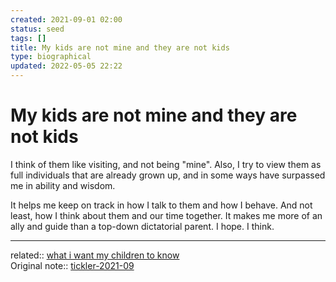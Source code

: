 ```yaml
---
created: 2021-09-01 02:00
status: seed
tags: []
title: My kids are not mine and they are not kids
type: biographical
updated: 2022-05-05 22:22
---
```

   
# My kids are not mine and they are not kids   
   
I think of them like visiting, and not being "mine". Also, I try to view them as full individuals that are already grown up, and in some ways have surpassed me in ability and wisdom.   
   
It helps me keep on track in how I talk to them and how I behave. And not least, how I think about them and our time together. It makes me more of an ally and guide than a top-down dictatorial parent. I hope. I think.   
   
   
---   
related:: [what i want my children to know](./what%20i%20want%20my%20children%20to%20know.md)   
Original note:: [tickler-2021-09](/not_created.md)